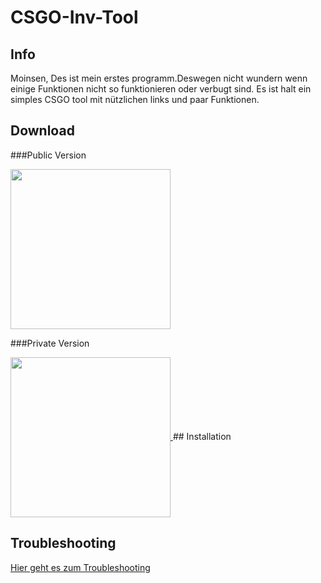 # CSGO-Inv-Tool
## Info
Moinsen, Des ist mein erstes programm.Deswegen nicht wundern wenn einige Funktionen nicht so funktionieren oder verbugt sind.
Es ist halt ein simples CSGO tool mit nützlichen links und paar Funktionen.
## Download
###Public Version 

<a href="http://www.google.com" target="_blank">
  <img width="256" height="256" border="0" align="center"  src="https://i.imgur.com/0iOXtFP.png"/>
</a>

###Private Version

<a href="http://www.google.com" target="_blank">
  <img width="256" height="256" border="0" align="center"  src="https://i.imgur.com/6mm86Hl.png"/>
</a>
## Installation

## Troubleshooting
<a href="https://github.com/Krisbombe/CSGO-Inv-Tool/blob/master/Troubleshooting%20CSGO%20Inv%20Tool.pdf" target="_blank">Hier geht es zum Troubleshooting</a>